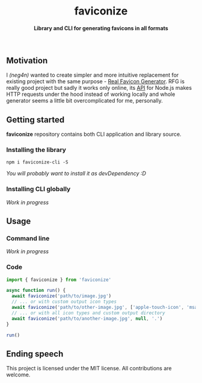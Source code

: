 <div align="center">
  <h1>faviconize</h1>
  <h4>Library and CLI for generating favicons in all formats</h4>
  <br />
</div>

## Motivation

I _(neg4n)_ wanted to create simpler and more intuitive replacement
for existing project with the same purpose - [Real Favicon Generator](https://realfavicongenerator.net).
RFG is really good project but sadly it works only online, its [API](https://github.com/RealFaviconGenerator/rfg-api) for Node.js makes HTTP requests under the hood instead of working locally and whole generator seems a little bit overcomplicated for me, personally.

## Getting started

**faviconize** repository contains both CLI application and library source.

### Installing the library

```shell
npm i faviconize-cli -S

```

_You will probably want to install it as devDependency :D_

### Installing CLI globally

_Work in progress_

## Usage

### Command line

_Work in progress_

### Code

```js
import { faviconize } from 'faviconize'

async function run() {
  await faviconize('path/to/image.jpg')
  // ... or with custom output icon types
  await faviconize('path/to/other-image.jpg', ['apple-touch-icon', 'msapplication-TileImage'])
  // ... or with all icon types and custom output directory
  await faviconize('path/to/another-image.jpg', null, '.')
}

run()
```

## Ending speech

This project is licensed under the MIT license.
All contributions are welcome.
